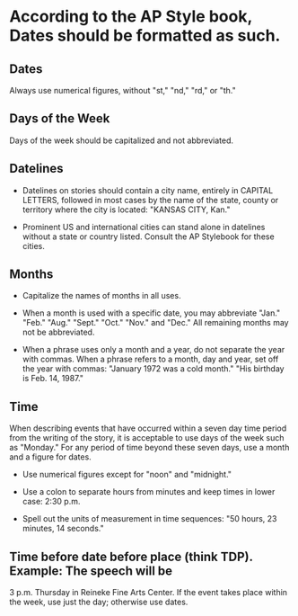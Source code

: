 # According to the AP Style book, Dates should be formatted as such.

## Dates
Always use numerical figures, without "st," "nd," "rd," or "th."

## Days of the Week
Days of the week should be capitalized and not abbreviated.

## Datelines
- Datelines on stories should contain a city name, entirely in CAPITAL LETTERS,
  followed in most cases by the name of the state, county or territory where the
  city is located:
  "KANSAS CITY, Kan."

- Prominent US and international cities can stand alone in datelines without a
state or country listed.  Consult the AP Stylebook for these cities.

## Months
- Capitalize the names of months in all uses.
- When a month is used with a specific date, you may abbreviate "Jan." "Feb."
  "Aug." "Sept." "Oct." "Nov." and "Dec." All remaining months may not be
  abbreviated.

- When a phrase uses only a month and a year, do not separate the year with
  commas. When a phrase refers to a month, day and year, set off the year with
  commas: "January 1972 was a cold month." "His birthday is Feb. 14, 1987."

## Time

When describing events that have occurred within a seven day time period from
the writing of the story, it is acceptable to use days of the week such as
"Monday." For any period of time beyond these seven days, use a month and a
figure for dates.

- Use numerical figures except for "noon" and "midnight."

- Use a colon to separate hours from minutes and keep times in lower case: 2:30
  p.m.

- Spell out the units of measurement in time sequences: "50 hours, 23 minutes,
  14 seconds."

## Time before date before place (think TDP). Example: The speech will be
3 p.m. Thursday in Reineke Fine Arts Center. If the event takes place within the
week, use just the day; otherwise use dates.
